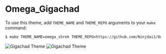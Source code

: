 # Omega_Gigachad

To use this theme, add `THEME_NAME` and `THEME_REPO` arguments to your `make` command:
```bash
$ make THEME_NAME=omega_shrek THEME_REPO=https://github.com/Ninjdai1/Omega_Gigachad.git
```
![Gigachad Theme](https://user-images.githubusercontent.com/65647523/202216145-9821d5f1-9e60-4249-b685-db9efe9c67cd.png)
![Gigachad Theme](https://user-images.githubusercontent.com/65647523/202216167-113e3760-38a3-420d-a0b9-09d0d6096799.png)
